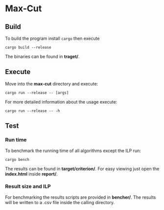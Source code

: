 # Max-Cut

## Build

To build the program install `cargo` then execute
```
cargo build --release
```

The binaries can be found in **traget/**.


## Execute

Move into the **max-cut** directory and execute:
```
cargo run --release -- [args]
```

For more detailed information about the usage execute:
```
cargo run --release -- -h
```

## Test

### Run time

To benchmark the running time of all algorithms except the ILP run:
```
cargo bench
```
The results can be found in **target/criterion/**.
For easy viewing just open the **index.html** inside **report/**.

### Result size and ILP

For benchmarking the results scripts are provided in **bencher/**.
The results will be written to a .csv file inside the calling directory.
